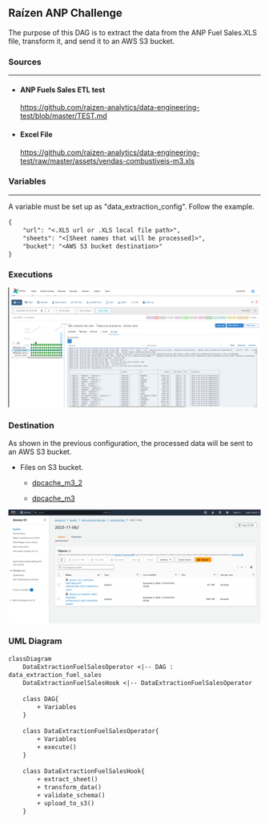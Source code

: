 ## Raízen ANP Challenge
The purpose of this DAG is to extract the data from the ANP Fuel Sales.XLS file, transform it, and send it to an AWS S3 bucket.


### Sources
---
* #### ANP Fuels Sales ETL test
    https://github.com/raizen-analytics/data-engineering-test/blob/master/TEST.md

* #### Excel File
    https://github.com/raizen-analytics/data-engineering-test/raw/master/assets/vendas-combustiveis-m3.xls


### Variables
---
A variable must be set up as "data_extraction_config". Follow the example.

``` jsonc
{
    "url": "<.XLS url or .XLS local file path>",
    "sheets": "<[Sheet names that will be processed]>",
    "bucket": "<AWS S3 bucket destination>"
}

```

### Executions
![Alt text](image-a.png)


### Destination
As shown in the previous configuration, the processed data will be sent to an AWS S3 bucket.

* Files on S3 bucket.

    * [dpcache_m3_2](https://data-extraction-fuel-sales.s3.amazonaws.com/processed_files/2023-11-06/dpcache_m3_2_db7c8b6a-2eb5-40ee-af59-ef087d923af6_20231106204531.parquet)

    * [dpcache_m3](https://data-extraction-fuel-sales.s3.amazonaws.com/processed_files/2023-11-06/dpcache_m3_5aba5e31-9007-4edd-bfe2-b4136a47ae92_20231106204534.parquet)

![Alt text](image-b.png)


### UML Diagram
```mermaid
classDiagram
    DataExtractionFuelSalesOperator <|-- DAG : data_extraction_fuel_sales
    DataExtractionFuelSalesHook <|-- DataExtractionFuelSalesOperator

    class DAG{ 
        + Variables
    } 
    
    class DataExtractionFuelSalesOperator{
        + Variables
        + execute()
    }

    class DataExtractionFuelSalesHook{
        + extract_sheet()
        + transform_data()
        + validate_schema()
        + upload_to_s3()
    }
 ```